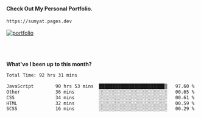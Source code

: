 #### Check Out My Personal Portfolio.
````bash
https://sumyat.pages.dev
````

<a href='https://sumyat.pages.dev/'>
    <img src='https://github.com/sumyat-aung/sumyat-aung/assets/108873224/c9b4f2be-c585-4dd3-84e1-692c3854a6d8' alt='portfolio' align='center' />
</a>


<br />
<br />


<br />
<br />

**What've I been up to this month?**

<!--START_SECTION:waka-->

```txt
Total Time: 92 hrs 31 mins

JavaScript        90 hrs 53 mins  ████████████████████████▒   97.60 %
Other             36 mins         ░░░░░░░░░░░░░░░░░░░░░░░░░   00.65 %
CSS               34 mins         ░░░░░░░░░░░░░░░░░░░░░░░░░   00.61 %
HTML              32 mins         ░░░░░░░░░░░░░░░░░░░░░░░░░   00.59 %
SCSS              16 mins         ░░░░░░░░░░░░░░░░░░░░░░░░░   00.29 %
```

<!--END_SECTION:waka-->




